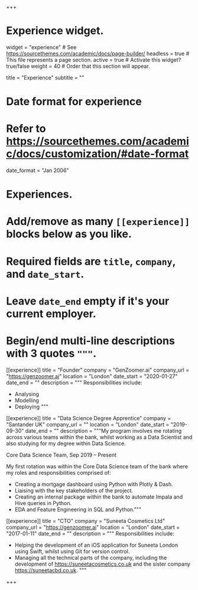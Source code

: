 +++
# Experience widget.
widget = "experience"  # See https://sourcethemes.com/academic/docs/page-builder/
headless = true  # This file represents a page section.
active = true  # Activate this widget? true/false
weight = 40  # Order that this section will appear.

title = "Experience"
subtitle = ""

# Date format for experience
#   Refer to https://sourcethemes.com/academic/docs/customization/#date-format
date_format = "Jan 2006"

# Experiences.
#   Add/remove as many `[[experience]]` blocks below as you like.
#   Required fields are `title`, `company`, and `date_start`.
#   Leave `date_end` empty if it's your current employer.
#   Begin/end multi-line descriptions with 3 quotes `"""`.
[[experience]]
  title = "Founder"
  company = "GenZoomer.ai"
  company_url = "https://genzoomer.ai"
  location = "London"
  date_start = "2020-01-27"
  date_end = ""
  description = """
  Responsibilities include:
  
  * Analysing
  * Modelling
  * Deploying
  """

[[experience]]
  title = "Data Science Degree Apprentice"
  company = "Santander UK"
  company_url = ""
  location = "London"
  date_start = "2019-09-30"
  date_end = ""
  description = """My program involves me rotating across various teams within the bank, whilst working as a Data Scientist and also studying for my degree within Data Science.


Core Data Science Team, Sep 2019 – Present


My first rotation was within the Core Data Science team of the bank where my roles and responsibilities comprised of:


* Creating a mortgage dashboard using Python with Plotly & Dash.
* Liaising with the key stakeholders of the project.
* Creating an internal package within the bank to automate Impala and Hive queries in Python.
* EDA and Feature Engineering in SQL and Python."""

[[experience]]
    title = "CTO"
  company = "Suneeta Cosmetics Ltd"
  company_url = "https://genzoomer.ai"
  location = "London"
  date_start = "2017-01-11"
  date_end = ""
  description = """
  Responsibilities include:
  
  * Helping the development of an iOS application for Suneeta London using Swift, whilst using Git for version control.
* Managing all the technical parts of the company, including the development of https://suneetacosmetics.co.uk and the sister company https://suneetacbd.co.uk.
  """

+++
